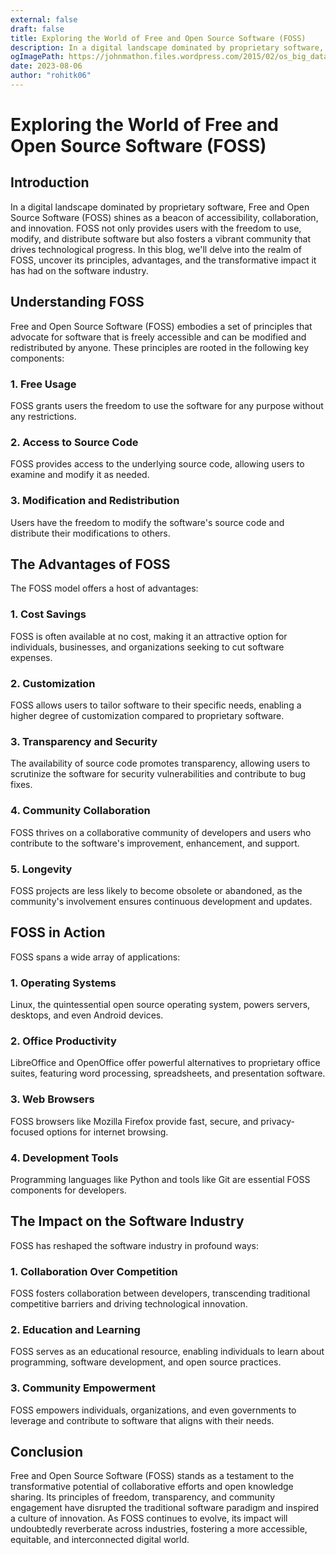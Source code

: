 ```yaml
---
external: false
draft: false
title: Exploring the World of Free and Open Source Software (FOSS)
description: In a digital landscape dominated by proprietary software, Free and Open Source Software (FOSS) shines as a beacon of accessibility, collaboration, and innovation. FOSS not only provides users with the freedom to use, modify, and distribute software but also fosters a vibrant community that drives technological progress. In this blog, we'll delve into the realm of FOSS, uncover its principles, advantages, and the transformative impact it has had on the software industry.
ogImagePath: https://johnmathon.files.wordpress.com/2015/02/os_big_data_open_source_tools-v21.jpg
date: 2023-08-06
author: "rohitk06"
---
```


# Exploring the World of Free and Open Source Software (FOSS)


## Introduction

In a digital landscape dominated by proprietary software, Free and Open Source Software (FOSS) shines as a beacon of accessibility, collaboration, and innovation. FOSS not only provides users with the freedom to use, modify, and distribute software but also fosters a vibrant community that drives technological progress. In this blog, we'll delve into the realm of FOSS, uncover its principles, advantages, and the transformative impact it has had on the software industry.

## Understanding FOSS

Free and Open Source Software (FOSS) embodies a set of principles that advocate for software that is freely accessible and can be modified and redistributed by anyone. These principles are rooted in the following key components:

### 1. Free Usage

FOSS grants users the freedom to use the software for any purpose without any restrictions.

### 2. Access to Source Code

FOSS provides access to the underlying source code, allowing users to examine and modify it as needed.

### 3. Modification and Redistribution

Users have the freedom to modify the software's source code and distribute their modifications to others.

## The Advantages of FOSS

The FOSS model offers a host of advantages:

### 1. Cost Savings

FOSS is often available at no cost, making it an attractive option for individuals, businesses, and organizations seeking to cut software expenses.

### 2. Customization

FOSS allows users to tailor software to their specific needs, enabling a higher degree of customization compared to proprietary software.

### 3. Transparency and Security

The availability of source code promotes transparency, allowing users to scrutinize the software for security vulnerabilities and contribute to bug fixes.

### 4. Community Collaboration

FOSS thrives on a collaborative community of developers and users who contribute to the software's improvement, enhancement, and support.

### 5. Longevity

FOSS projects are less likely to become obsolete or abandoned, as the community's involvement ensures continuous development and updates.

## FOSS in Action

FOSS spans a wide array of applications:

### 1. Operating Systems

Linux, the quintessential open source operating system, powers servers, desktops, and even Android devices.

### 2. Office Productivity

LibreOffice and OpenOffice offer powerful alternatives to proprietary office suites, featuring word processing, spreadsheets, and presentation software.

### 3. Web Browsers

FOSS browsers like Mozilla Firefox provide fast, secure, and privacy-focused options for internet browsing.

### 4. Development Tools

Programming languages like Python and tools like Git are essential FOSS components for developers.

## The Impact on the Software Industry

FOSS has reshaped the software industry in profound ways:

### 1. Collaboration Over Competition

FOSS fosters collaboration between developers, transcending traditional competitive barriers and driving technological innovation.

### 2. Education and Learning

FOSS serves as an educational resource, enabling individuals to learn about programming, software development, and open source practices.

### 3. Community Empowerment

FOSS empowers individuals, organizations, and even governments to leverage and contribute to software that aligns with their needs.

## Conclusion

Free and Open Source Software (FOSS) stands as a testament to the transformative potential of collaborative efforts and open knowledge sharing. Its principles of freedom, transparency, and community engagement have disrupted the traditional software paradigm and inspired a culture of innovation. As FOSS continues to evolve, its impact will undoubtedly reverberate across industries, fostering a more accessible, equitable, and interconnected digital world.


